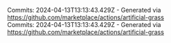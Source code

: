 Commits: 2024-04-13T13:13:43.429Z - Generated via https://github.com/marketplace/actions/artificial-grass
<br>
Commits: 2024-04-13T13:13:43.429Z - Generated via https://github.com/marketplace/actions/artificial-grass
<br>
